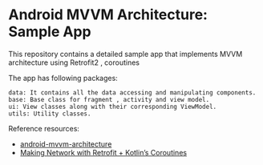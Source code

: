 # Android MVVM Architecture: Sample App
This repository contains a detailed sample app that implements MVVM architecture using Retrofit2 , coroutines  



The app has following packages:

    data: It contains all the data accessing and manipulating components.
    base: Base class for fragment , activity and view model.
    ui: View classes along with their corresponding ViewModel.
    utils: Utility classes.
   
Reference resources:

 * [android-mvvm-architecture](https://github.com/MindorksOpenSource/android-mvvm-architecture)        
 * [Making Network  with Retrofit + Kotlin’s Coroutines](https://medium.com/hacktive-devs/making-network-calls-on-android-with-retrofit-kotlins-coroutines-72fd2594184b)
 

